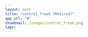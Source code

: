 ```yaml
---
layout: post
title: "control_freak (Retired)"
app_url: "#"
thumbnail: /images/control_freak.png
tags:
---
```


